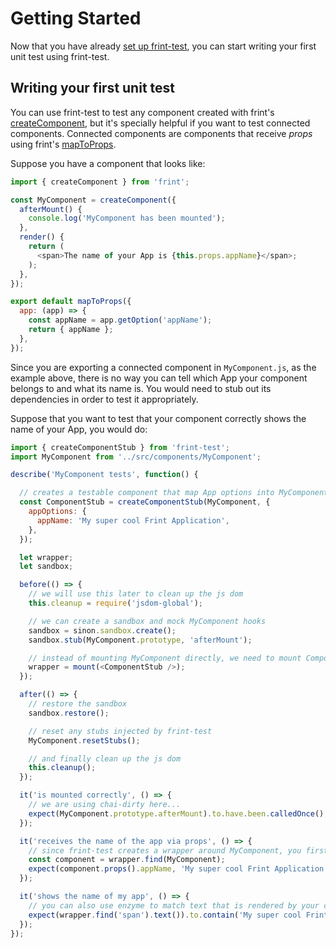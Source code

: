 # Getting Started

Now that you have already [set up frint-test](Setup.md), you can start writing your first unit test using frint-test.

## Writing your first unit test

You can use frint-test to test any component created with frint's [createComponent](https://travix-international.github.io/frint/docs/api/createComponent.html), but it's specially helpful if you want to test connected components.  Connected components are components that receive _props_ using frint's [mapToProps](https://travix-international.github.io/frint/docs/api/mapToProps.html).


Suppose you have a component that looks like:

```js
import { createComponent } from 'frint';

const MyComponent = createComponent({
  afterMount() {
    console.log('MyComponent has been mounted');
  },
  render() {
    return (
      <span>The name of your App is {this.props.appName}</span>;
    );
  },
});

export default mapToProps({
  app: (app) => {
    const appName = app.getOption('appName');
    return { appName };
  },
});

```

Since you are exporting a connected component in `MyComponent.js`, as the example above, there is no way you can tell which App your component belongs to and what its name is.  You would need to stub out its dependencies in order to test it appropriately.

Suppose that you want to test that your component correctly shows the name of your App, you would do:

```js
import { createComponentStub } from 'frint-test';
import MyComponent from '../src/components/MyComponent';

describe('MyComponent tests', function() {

  // creates a testable component that map App options into MyComponent
  const ComponentStub = createComponentStub(MyComponent, {
    appOptions: {
      appName: 'My super cool Frint Application',
    },
  });

  let wrapper;
  let sandbox;

  before(() => {
    // we will use this later to clean up the js dom
    this.cleanup = require('jsdom-global');

    // we can create a sandbox and mock MyComponent hooks
    sandbox = sinon.sandbox.create();
    sandbox.stub(MyComponent.prototype, 'afterMount');

    // instead of mounting MyComponent directly, we need to mount ComponentStub
    wrapper = mount(<ComponentStub />);
  });

  after(() => {
    // restore the sandbox
    sandbox.restore();

    // reset any stubs injected by frint-test
    MyComponent.resetStubs();

    // and finally clean up the js dom
    this.cleanup();
  });

  it('is mounted correctly', () => {
    // we are using chai-dirty here...
    expect(MyComponent.prototype.afterMount).to.have.been.calledOnce();
  });

  it('receives the name of the app via props', () => {
    // since frint-test creates a wrapper around MyComponent, you first need to get a reference to MyComponent in the virtal dom
    const component = wrapper.find(MyComponent);
    expect(component.props().appName, 'My super cool Frint Application');
  });

  it('shows the name of my app', () => {
    // you can also use enzyme to match text that is rendered by your component
    expect(wrapper.find('span').text()).to.contain('My super cool Frint Application');
  });
});
```
